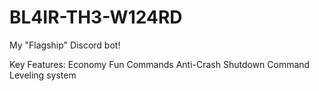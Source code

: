 # BL4IR-TH3-W124RD
My "Flagship" Discord bot!


Key Features:
Economy
Fun Commands
Anti-Crash
Shutdown Command
Leveling system
